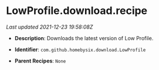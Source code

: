 # LowProfile.download.recipe

_Last updated 2021-12-23 19:58:08Z_

- **Description**: Downloads the latest version of Low Profile.

- **Identifier**: `com.github.homebysix.download.LowProfile`

- **Parent Recipes**: `None`